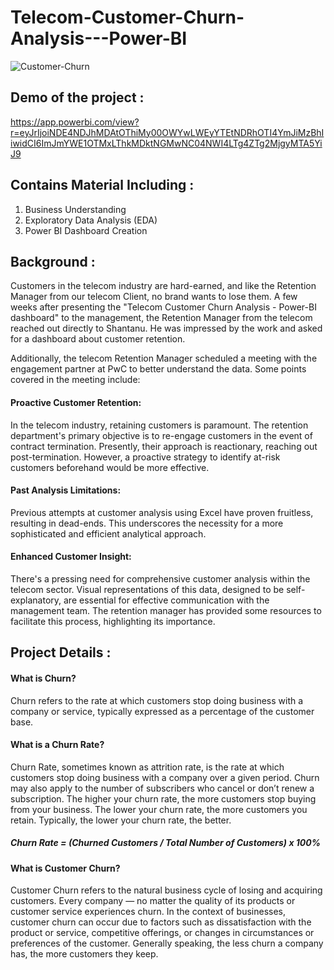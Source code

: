 # Telecom-Customer-Churn-Analysis---Power-BI
![Customer-Churn](https://github.com/kriti8303/Telecom-Customer-Churn-Analysis---Power-BI/assets/86372176/dcd1a38d-4f4d-429b-a138-7f5d87dbe04e)

## Demo of the project : 
https://app.powerbi.com/view?r=eyJrIjoiNDE4NDJhMDAtOThiMy00OWYwLWEyYTEtNDRhOTI4YmJiMzBhIiwidCI6ImJmYWE1OTMxLThkMDktNGMwNC04NWI4LTg4ZTg2MjgyMTA5YiJ9

## Contains Material Including : 
1. Business Understanding
2. Exploratory Data Analysis (EDA)
3. Power BI Dashboard Creation

## Background : 
Customers in the telecom industry are hard-earned, and like the Retention Manager from our telecom Client, no brand wants to lose them. A few weeks after presenting the "Telecom Customer Churn Analysis - Power-BI dashboard" to the management, the Retention Manager from the telecom reached out directly to Shantanu. He was impressed by the work and asked for a dashboard about customer retention.

Additionally, the telecom Retention Manager scheduled a meeting with the engagement partner at PwC to better understand the data. Some points covered in the meeting include:

#### Proactive Customer Retention:
In the telecom industry, retaining customers is paramount. The retention department's primary objective is to re-engage customers in the event of contract termination. Presently, their approach is reactionary, reaching out post-termination. However, a proactive strategy to identify at-risk customers beforehand would be more effective.

#### Past Analysis Limitations:
Previous attempts at customer analysis using Excel have proven fruitless, resulting in dead-ends. This underscores the necessity for a more sophisticated and efficient analytical approach.

#### Enhanced Customer Insight:
There's a pressing need for comprehensive customer analysis within the telecom sector. Visual representations of this data, designed to be self-explanatory, are essential for effective communication with the management team. The retention manager has provided some resources to facilitate this process, highlighting its importance.

## Project Details : 

#### What is Churn?
Churn refers to the rate at which customers stop doing business with a company or service, typically expressed as a percentage of the customer base.

#### What is a Churn Rate?
Churn Rate, sometimes known as attrition rate, is the rate at which customers stop doing business with a company over a given period. Churn may also apply to the number of subscribers who cancel or don’t renew a subscription. The higher your churn rate, the more customers stop buying from your business. The lower your churn rate, the more customers you retain. Typically, the lower your churn rate, the better.

##### Churn Rate = (Churned Customers / Total Number of Customers) x 100%

#### What is Customer Churn?
Customer Churn refers to the natural business cycle of losing and acquiring customers. Every company — no matter the quality of its products or customer service experiences churn. In the context of businesses, customer churn can occur due to factors such as dissatisfaction with the product or service, competitive offerings, or changes in circumstances or preferences of the customer. Generally speaking, the less churn a company has, the more customers they keep.





